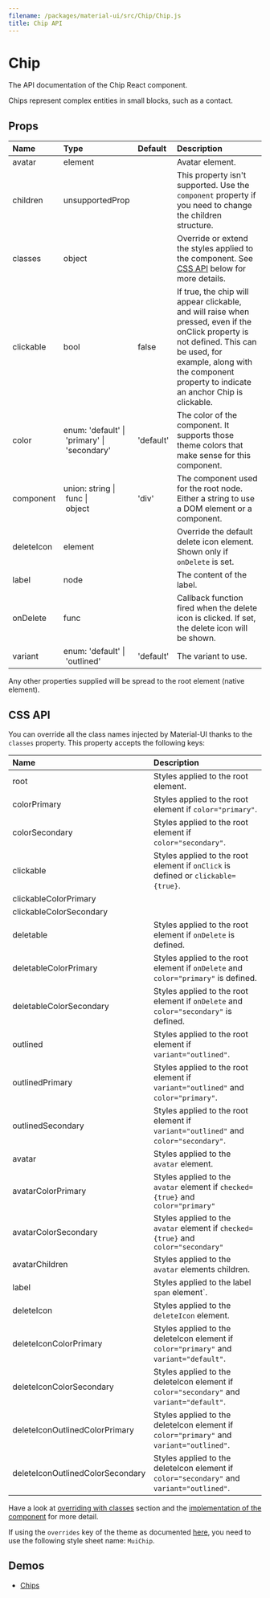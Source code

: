 ```yaml
---
filename: /packages/material-ui/src/Chip/Chip.js
title: Chip API
---
```


<!--- This documentation is automatically generated, do not try to edit it. -->

# Chip

<p class="description">The API documentation of the Chip React component.</p>

Chips represent complex entities in small blocks, such as a contact.

## Props

| Name | Type | Default | Description |
|:-----|:-----|:--------|:------------|
| <span class="prop-name">avatar</span> | <span class="prop-type">element |   | Avatar element. |
| <span class="prop-name">children</span> | <span class="prop-type">unsupportedProp |   | This property isn't supported. Use the `component` property if you need to change the children structure. |
| <span class="prop-name">classes</span> | <span class="prop-type">object |   | Override or extend the styles applied to the component. See [CSS API](#css-api) below for more details. |
| <span class="prop-name">clickable</span> | <span class="prop-type">bool | <span class="prop-default">false</span> | If true, the chip will appear clickable, and will raise when pressed, even if the onClick property is not defined. This can be used, for example, along with the component property to indicate an anchor Chip is clickable. |
| <span class="prop-name">color</span> | <span class="prop-type">enum:&nbsp;'default'&nbsp;&#124;<br>&nbsp;'primary'&nbsp;&#124;<br>&nbsp;'secondary'<br> | <span class="prop-default">'default'</span> | The color of the component. It supports those theme colors that make sense for this component. |
| <span class="prop-name">component</span> | <span class="prop-type">union:&nbsp;string&nbsp;&#124;<br>&nbsp;func&nbsp;&#124;<br>&nbsp;object<br> | <span class="prop-default">'div'</span> | The component used for the root node. Either a string to use a DOM element or a component. |
| <span class="prop-name">deleteIcon</span> | <span class="prop-type">element |   | Override the default delete icon element. Shown only if `onDelete` is set. |
| <span class="prop-name">label</span> | <span class="prop-type">node |   | The content of the label. |
| <span class="prop-name">onDelete</span> | <span class="prop-type">func |   | Callback function fired when the delete icon is clicked. If set, the delete icon will be shown. |
| <span class="prop-name">variant</span> | <span class="prop-type">enum:&nbsp;'default'&nbsp;&#124;<br>&nbsp;'outlined'<br> | <span class="prop-default">'default'</span> | The variant to use. |

Any other properties supplied will be spread to the root element (native element).

## CSS API

You can override all the class names injected by Material-UI thanks to the `classes` property.
This property accepts the following keys:


| Name | Description |
|:-----|:------------|
| <span class="prop-name">root</span> | Styles applied to the root element.
| <span class="prop-name">colorPrimary</span> | Styles applied to the root element if `color="primary"`.
| <span class="prop-name">colorSecondary</span> | Styles applied to the root element if `color="secondary"`.
| <span class="prop-name">clickable</span> | Styles applied to the root element if `onClick` is defined or `clickable={true}`.
| <span class="prop-name">clickableColorPrimary</span> | 
| <span class="prop-name">clickableColorSecondary</span> | 
| <span class="prop-name">deletable</span> | Styles applied to the root element if `onDelete` is defined.
| <span class="prop-name">deletableColorPrimary</span> | Styles applied to the root element if `onDelete` and `color="primary"` is defined.
| <span class="prop-name">deletableColorSecondary</span> | Styles applied to the root element if `onDelete` and `color="secondary"` is defined.
| <span class="prop-name">outlined</span> | Styles applied to the root element if `variant="outlined"`.
| <span class="prop-name">outlinedPrimary</span> | Styles applied to the root element if `variant="outlined"` and `color="primary"`.
| <span class="prop-name">outlinedSecondary</span> | Styles applied to the root element if `variant="outlined"` and `color="secondary"`.
| <span class="prop-name">avatar</span> | Styles applied to the `avatar` element.
| <span class="prop-name">avatarColorPrimary</span> | Styles applied to the `avatar` element if `checked={true}` and `color="primary"`
| <span class="prop-name">avatarColorSecondary</span> | Styles applied to the `avatar` element if `checked={true}` and `color="secondary"`
| <span class="prop-name">avatarChildren</span> | Styles applied to the `avatar` elements children.
| <span class="prop-name">label</span> | Styles applied to the label `span` element`.
| <span class="prop-name">deleteIcon</span> | Styles applied to the `deleteIcon` element.
| <span class="prop-name">deleteIconColorPrimary</span> | Styles applied to the deleteIcon element if `color="primary"` and `variant="default"`.
| <span class="prop-name">deleteIconColorSecondary</span> | Styles applied to the deleteIcon element if `color="secondary"` and `variant="default"`.
| <span class="prop-name">deleteIconOutlinedColorPrimary</span> | Styles applied to the deleteIcon element if `color="primary"` and `variant="outlined"`.
| <span class="prop-name">deleteIconOutlinedColorSecondary</span> | Styles applied to the deleteIcon element if `color="secondary"` and `variant="outlined"`.

Have a look at [overriding with classes](/customization/overrides#overriding-with-classes) section
and the [implementation of the component](https://github.com/mui-org/material-ui/tree/master/packages/material-ui/src/Chip/Chip.js)
for more detail.

If using the `overrides` key of the theme as documented
[here](/customization/themes#customizing-all-instances-of-a-component-type),
you need to use the following style sheet name: `MuiChip`.

## Demos

- [Chips](/demos/chips)

